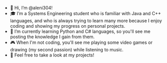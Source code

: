 - 👋 Hi, I’m @aleni304!
- 🎓 I’m a Systems Engineering student who is familiar with Java and C++ languages, and who is always trying to learn many more because I enjoy coding and showing my progress on personal projects.
- 🌱 I’m currently learning Python and C# languages, so you'll see me posting the knowledge I gain from them.
- 🎮 When I'm not coding, you'll see me playing some video games or drawing (my second passion) while listening to music.
- 🎈 Feel free to take a look at my projects!

<!---
aleni304/aleni304 is a ✨ special ✨ repository because its `README.md` (this file) appears on your GitHub profile.
You can click the Preview link to take a look at your changes.
--->
